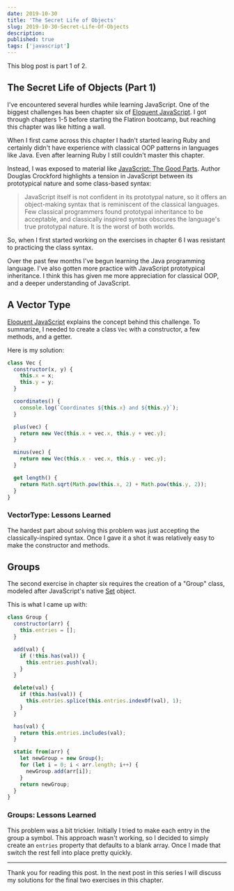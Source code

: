 ```yaml
---
date: 2019-10-30
title: 'The Secret Life of Objects'
slug: 2019-10-30-Secret-Life-Of-Objects
description:
published: true
tags: ['javascript']
---
```


This blog post is part 1 of 2.

## The Secret Life of Objects (Part 1)

I've encountered several hurdles while learning JavaScript. One of the biggest
challenges has been chapter six of [Eloquent JavaScript](https://eloquentjavascript.net/06_object.html). I got through chapters 1-5 before starting the Flatiron bootcamp, but reaching this chapter was like hitting a wall.

When I first came across this chapter I hadn't started learing Ruby and certainly didn't have experience with classical OOP patterns in languages like Java. Even after learning Ruby I still couldn't master this chapter.

Instead, I was exposed to material like [JavaScript: The Good Parts](http://shop.oreilly.com/product/9780596517748.do). Author Douglas Crockford highlights a tension in JavaScript between its prototypical nature and some class-based syntax:

> JavaScript itself is not confident in its prototypal
> nature, so it offers an object-making syntax that is reminiscent of the classical languages. Few classical
> programmers found prototypal inheritance to be acceptable, and classically inspired syntax obscures the
> language's true prototypal nature. It is the worst of both worlds.

So, when I first started working on the exercises in chapter 6 I was resistant to practicing the class syntax.

Over the past few months I've begun learning the Java programming language. I've also gotten more practice with JavaScript prototypical inheritance. I think this has given me more appreciation for classical OOP, and a deeper understanding of JavaScript.

## A Vector Type

[Eloquent JavaScript](https://eloquentjavascript.net/06_object.html) explains the concept behind this challenge. To summarize, I needed to create a class `Vec` with a constructor, a few methods, and a getter.

Here is my solution:

```javascript
class Vec {
  constructor(x, y) {
    this.x = x;
    this.y = y;
  }

  coordinates() {
    console.log(`Coordinates ${this.x} and ${this.y}`);
  }

  plus(vec) {
    return new Vec(this.x + vec.x, this.y + vec.y);
  }

  minus(vec) {
    return new Vec(this.x - vec.x, this.y - vec.y);
  }

  get length() {
    return Math.sqrt(Math.pow(this.x, 2) + Math.pow(this.y, 2));
  }
}
```

### VectorType: Lessons Learned

The hardest part about solving this problem was just accepting the classically-inspired syntax. Once I gave it a shot it was relatively easy to make the constructor and methods.

## Groups

The second exercise in chapter six requires the creation of a "Group" class, modeled after JavaScript's native [Set](https://developer.mozilla.org/en-US/docs/Web/JavaScript/Reference/Global_Objects/Set) object.

This is what I came up with:

```javascript
class Group {
  constructor(arr) {
    this.entries = [];
  }

  add(val) {
    if (!this.has(val)) {
      this.entries.push(val);
    }
  }

  delete(val) {
    if (this.has(val)) {
      this.entries.splice(this.entries.indexOf(val), 1);
    }
  }

  has(val) {
    return this.entries.includes(val);
  }

  static from(arr) {
    let newGroup = new Group();
    for (let i = 0; i < arr.length; i++) {
      newGroup.add(arr[i]);
    }
    return newGroup;
  }
}
```

### Groups: Lessons Learned

This problem was a bit trickier. Initially I tried to make each entry in the group a symbol. This approach wasn't working, so I decided to simply create an `entries` property that defaults to a blank array. Once I made that switch the rest fell into place pretty quickly.

***

Thank you for reading this post. In the next post in this series I will discuss my solutions for the final two exercises in this chapter.
